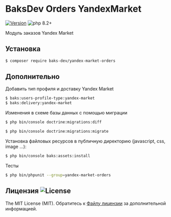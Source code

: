 # BaksDev Orders YandexMarket

[![Version](https://img.shields.io/badge/version-7.0.1-blue)](https://github.com/baks-dev/yandex-market-orders/releases)
![php 8.2+](https://img.shields.io/badge/php-min%208.1-red.svg)

Модуль заказов Yandex Market

## Установка

``` bash
$ composer require baks-dev/yandex-market-orders
```

## Дополнительно

Добавить тип профиля и доставку Yandex Market

``` bash
$ baks:users-profile-type:yandex-market
$ baks:delivery:yandex-market
```

Изменения в схеме базы данных с помощью миграции

``` bash
$ php bin/console doctrine:migrations:diff

$ php bin/console doctrine:migrations:migrate
```

Установка файловых ресурсов в публичную директорию (javascript, css, image ...):

``` bash
$ php bin/console baks:assets:install
```

Тесты

``` bash
$ php bin/phpunit --group=yandex-market-orders
```

## Лицензия ![License](https://img.shields.io/badge/MIT-green)

The MIT License (MIT). Обратитесь к [Файлу лицензии](LICENSE.md) за дополнительной информацией.


